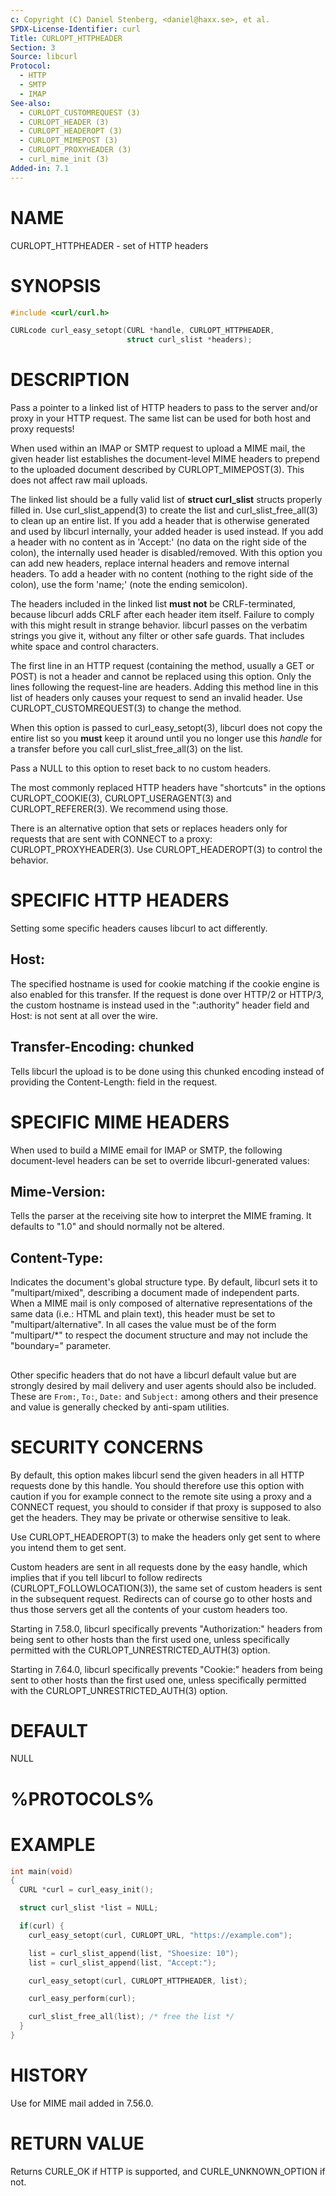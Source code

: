 ```yaml
---
c: Copyright (C) Daniel Stenberg, <daniel@haxx.se>, et al.
SPDX-License-Identifier: curl
Title: CURLOPT_HTTPHEADER
Section: 3
Source: libcurl
Protocol:
  - HTTP
  - SMTP
  - IMAP
See-also:
  - CURLOPT_CUSTOMREQUEST (3)
  - CURLOPT_HEADER (3)
  - CURLOPT_HEADEROPT (3)
  - CURLOPT_MIMEPOST (3)
  - CURLOPT_PROXYHEADER (3)
  - curl_mime_init (3)
Added-in: 7.1
---
```


# NAME

CURLOPT_HTTPHEADER - set of HTTP headers

# SYNOPSIS

~~~c
#include <curl/curl.h>

CURLcode curl_easy_setopt(CURL *handle, CURLOPT_HTTPHEADER,
                          struct curl_slist *headers);
~~~

# DESCRIPTION

Pass a pointer to a linked list of HTTP headers to pass to the server and/or
proxy in your HTTP request. The same list can be used for both host and proxy
requests!

When used within an IMAP or SMTP request to upload a MIME mail, the given
header list establishes the document-level MIME headers to prepend to the
uploaded document described by CURLOPT_MIMEPOST(3). This does not affect
raw mail uploads.

The linked list should be a fully valid list of **struct curl_slist**
structs properly filled in. Use curl_slist_append(3) to create the list
and curl_slist_free_all(3) to clean up an entire list. If you add a
header that is otherwise generated and used by libcurl internally, your added
header is used instead. If you add a header with no content as in 'Accept:'
(no data on the right side of the colon), the internally used header is
disabled/removed. With this option you can add new headers, replace internal
headers and remove internal headers. To add a header with no content (nothing
to the right side of the colon), use the form 'name;' (note the ending
semicolon).

The headers included in the linked list **must not** be CRLF-terminated,
because libcurl adds CRLF after each header item itself. Failure to comply
with this might result in strange behavior. libcurl passes on the verbatim
strings you give it, without any filter or other safe guards. That includes
white space and control characters.

The first line in an HTTP request (containing the method, usually a GET or
POST) is not a header and cannot be replaced using this option. Only the lines
following the request-line are headers. Adding this method line in this list
of headers only causes your request to send an invalid header. Use
CURLOPT_CUSTOMREQUEST(3) to change the method.

When this option is passed to curl_easy_setopt(3), libcurl does not copy
the entire list so you **must** keep it around until you no longer use this
*handle* for a transfer before you call curl_slist_free_all(3) on
the list.

Pass a NULL to this option to reset back to no custom headers.

The most commonly replaced HTTP headers have "shortcuts" in the options
CURLOPT_COOKIE(3), CURLOPT_USERAGENT(3) and
CURLOPT_REFERER(3). We recommend using those.

There is an alternative option that sets or replaces headers only for requests
that are sent with CONNECT to a proxy: CURLOPT_PROXYHEADER(3). Use
CURLOPT_HEADEROPT(3) to control the behavior.

# SPECIFIC HTTP HEADERS

Setting some specific headers causes libcurl to act differently.

## Host:

The specified hostname is used for cookie matching if the cookie engine is
also enabled for this transfer. If the request is done over HTTP/2 or HTTP/3,
the custom hostname is instead used in the ":authority" header field and
Host: is not sent at all over the wire.

## Transfer-Encoding: chunked

Tells libcurl the upload is to be done using this chunked encoding instead of
providing the Content-Length: field in the request.

# SPECIFIC MIME HEADERS

When used to build a MIME email for IMAP or SMTP, the following document-level
headers can be set to override libcurl-generated values:

## Mime-Version:

Tells the parser at the receiving site how to interpret the MIME framing.
It defaults to "1.0" and should normally not be altered.

## Content-Type:

Indicates the document's global structure type. By default, libcurl sets it
to "multipart/mixed", describing a document made of independent parts. When a
MIME mail is only composed of alternative representations of the same data
(i.e.: HTML and plain text), this header must be set to "multipart/alternative".
In all cases the value must be of the form "multipart/*" to respect the
document structure and may not include the "boundary=" parameter.

##

Other specific headers that do not have a libcurl default value but are
strongly desired by mail delivery and user agents should also be included.
These are `From:`, `To:`, `Date:` and `Subject:` among others and their
presence and value is generally checked by anti-spam utilities.

# SECURITY CONCERNS

By default, this option makes libcurl send the given headers in all HTTP
requests done by this handle. You should therefore use this option with
caution if you for example connect to the remote site using a proxy and a
CONNECT request, you should to consider if that proxy is supposed to also get
the headers. They may be private or otherwise sensitive to leak.

Use CURLOPT_HEADEROPT(3) to make the headers only get sent to where you
intend them to get sent.

Custom headers are sent in all requests done by the easy handle, which implies
that if you tell libcurl to follow redirects
(CURLOPT_FOLLOWLOCATION(3)), the same set of custom headers is sent in
the subsequent request. Redirects can of course go to other hosts and thus
those servers get all the contents of your custom headers too.

Starting in 7.58.0, libcurl specifically prevents "Authorization:" headers
from being sent to other hosts than the first used one, unless specifically
permitted with the CURLOPT_UNRESTRICTED_AUTH(3) option.

Starting in 7.64.0, libcurl specifically prevents "Cookie:" headers from being
sent to other hosts than the first used one, unless specifically permitted
with the CURLOPT_UNRESTRICTED_AUTH(3) option.

# DEFAULT

NULL

# %PROTOCOLS%

# EXAMPLE

~~~c
int main(void)
{
  CURL *curl = curl_easy_init();

  struct curl_slist *list = NULL;

  if(curl) {
    curl_easy_setopt(curl, CURLOPT_URL, "https://example.com");

    list = curl_slist_append(list, "Shoesize: 10");
    list = curl_slist_append(list, "Accept:");

    curl_easy_setopt(curl, CURLOPT_HTTPHEADER, list);

    curl_easy_perform(curl);

    curl_slist_free_all(list); /* free the list */
  }
}
~~~

# HISTORY

Use for MIME mail added in 7.56.0.

# RETURN VALUE

Returns CURLE_OK if HTTP is supported, and CURLE_UNKNOWN_OPTION if not.
